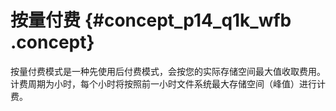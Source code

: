 # 按量付费 {#concept_p14_q1k_wfb .concept}

按量付费模式是一种先使用后付费模式，会按您的实际存储空间最大值收取费用。计费周期为小时，每个小时将按照前一小时文件系统最大存储空间（峰值）进行计费。

